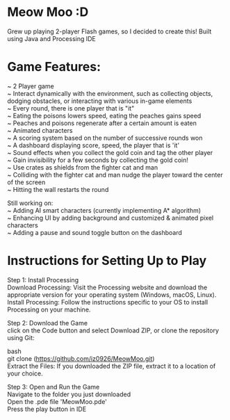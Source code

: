 # Meow Moo :D

Grew up playing 2-player Flash games, so I decided to create this! Built using Java and Processing IDE

# Game Features:
~ 2 Player game <br>
~ Interact dynamically with the environment, such as collecting objects, dodging obstacles, or interacting with various in-game elements<br>
~ Every round, there is one player that is "it"<br>
~ Eating the poisons lowers speed, eating the peaches gains speed<br>
~ Peaches and poisons regenerate after a certain amount is eaten<br>
~ Animated characters<br>
~ A scoring system based on the number of successive rounds won<br>
~ A dashboard displaying score, speed, the player that is 'it'<br>
~ Sound effects when you collect the gold coin and tag the other player<br>
~ Gain invisibility for a few seconds by collecting the gold coin! <br>
~ Use crates as shields from the fighter cat and man<br>
~ Colliding with the fighter cat and man nudge the player toward the center of the screen<br>
~ Hitting the wall restarts the round<br>

Still working on:<br>
~ Adding AI smart characters (currently implementing A* algorithm)<br>
~ Enhancing UI by adding background and customized & animated pixel characters<br>
~ Adding a pause and sound toggle button on the dashboard <br>

# Instructions for Setting Up to Play
Step 1: Install Processing<br>
Download Processing: Visit the Processing website and download the appropriate version for your operating system (Windows, macOS, Linux).<br>
Install Processing: Follow the instructions specific to your OS to install Processing on your machine.<br>

Step 2: Download the Game<br>
click on the Code button and select Download ZIP, or clone the repository using Git:<br>

bash<br>
git clone (https://github.com/iz0926/MeowMoo.git) <br>
Extract the Files: If you downloaded the ZIP file, extract it to a location of your choice.<br>

Step 3: Open and Run the Game<br>
Navigate to the folder you just downloaded<br>
Open the .pde file 'MeowMoo.pde' <br>
Press the play button in IDE<br>
